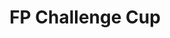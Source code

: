 ---
layout: seasons
slug: fpcc-2020
title: FP Challenge Cup
permalink: '/:categories/:title'
category: f12019-fpcc
menu_title: Standings
menu_icon: /assets/site-img/fpcc-32.png
menu_hide: false
---
